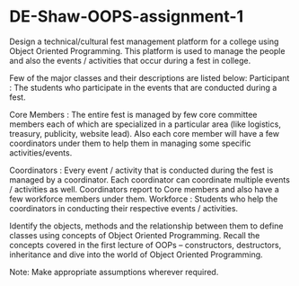 # DE-Shaw-OOPS-assignment-1
Design a technical/cultural fest management platform for a college using Object Oriented Programming. This platform is used to manage the people and also the events / activities that occur during a fest in college.

Few of the major classes and their descriptions are listed below:
Participant  : The students who participate in the events that are conducted during a fest.

Core Members : The entire fest is managed by few core committee members each of which are specialized in a particular area (like logistics, treasury, publicity, website lead). Also each core member will have a few coordinators under them to help them in managing some specific activities/events.                               

Coordinators : Every event / activity that is conducted during the fest is managed by a coordinator. Each coordinator can coordinate multiple events / activities as well. Coordinators report to Core members and also have a few workforce members under them.
Workforce : Students who help the coordinators in conducting their respective events / activities.

Identify the objects, methods and the relationship between them to define classes using concepts of Object Oriented Programming. Recall the concepts covered in the first lecture of OOPs – constructors, destructors, inheritance and dive into the world of Object Oriented Programming.


Note: Make appropriate assumptions wherever required.
